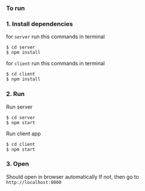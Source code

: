 ### To run

### 1. Install dependencies

for `server`
run this commands in terminal
```
$ cd server
$ npm install
```

for `client`
run this commands in terminal
```
$ cd client
$ npm install
```


### 2. Run
Run server
```
$ cd server
$ npm start
```

Run client app
```
$ cd client
$ npm start
```


### 3. Open
Should open in browser automatically
If not, then go to `http://localhost:8000`
